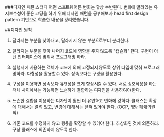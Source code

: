 ###디자인 패턴 스터디
어떤 소프트웨어든 변화는 항상 수반된다.
변화에 열려있는 유지보수성이 좋은 코딩을 하기 위해 디자인 패턴을 공부해보자
head first design pattern 기반으로 학습한 내용을 정리했습니다.


##디자인 원칙
1. 달라지는 부분을 찾아내고, 달라지지 않는 부분으로부터 분리한다.

2. 달라지는 부분을 찾아 나머지 코드에 영향을 주지 않도록 "캡슐화" 한다.
구현이 아닌 인터페이스에 맞춰서 프로그래밍 하라.

3. 실행시에 사용하는 객체가 코드에 의해 고정되지 않도록 상위 타입에 맞춰 프로그래밍하라.
다형성을 활용할수 있다.
상속보다는 구성을 활용한다.

4. 구성을 이용하면 상속보다 유연성을 크게 향상시킬 수 있다.
서로 상호작용을 하는 객체 사이에서는 가능하면 느슨하게 결합하는 디자인을 사용하여야 한다.

5. 느슨한 결합을 이용하는 디자인이 훨씬 더 유연하고 변화에 강하다.
클래스는 확장에 대해서는 열려 있고, 변경에 대해서는 닫혀 있어야 한다. (OCP, 개방 폐쇄의원칙)

6. 기존 코드를 수정하지 않고 행동을 확장할 수 있어야 한다.
추상화된 것에 의존하라. 구상 클래스에 의존하지 않도록 한다.